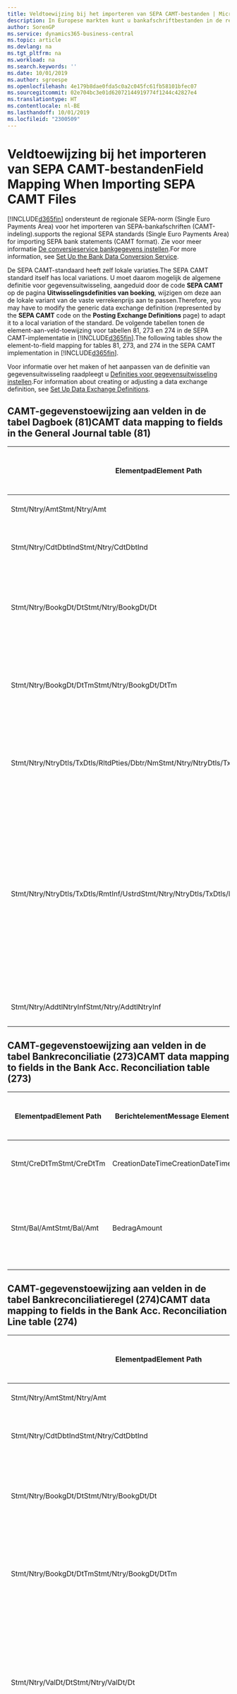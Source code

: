 ```yaml
---
title: Veldtoewijzing bij het importeren van SEPA CAMT-bestanden | Microsoft Docs
description: In Europese markten kunt u bankafschriftbestanden in de regionale SEPA-norm (Single Euro Payments Area) importeren.
author: SorenGP
ms.service: dynamics365-business-central
ms.topic: article
ms.devlang: na
ms.tgt_pltfrm: na
ms.workload: na
ms.search.keywords: ''
ms.date: 10/01/2019
ms.author: sgroespe
ms.openlocfilehash: 4e179b8dae0fda5c0a2c045fc61fb58101bfec07
ms.sourcegitcommit: 02e704bc3e01d62072144919774f1244c42827e4
ms.translationtype: HT
ms.contentlocale: nl-BE
ms.lasthandoff: 10/01/2019
ms.locfileid: "2300509"
---
```

# <a name="field-mapping-when-importing-sepa-camt-files"></a><span data-ttu-id="fe825-103">Veldtoewijzing bij het importeren van SEPA CAMT-bestanden</span><span class="sxs-lookup"><span data-stu-id="fe825-103">Field Mapping When Importing SEPA CAMT Files</span></span>
[!INCLUDE[d365fin](includes/d365fin_md.md)] <span data-ttu-id="fe825-104">ondersteunt de regionale SEPA-norm (Single Euro Payments Area) voor het importeren van SEPA-bankafschriften (CAMT-indeling).</span><span class="sxs-lookup"><span data-stu-id="fe825-104">supports the regional SEPA standards (Single Euro Payments Area) for importing SEPA bank statements (CAMT format).</span></span> <span data-ttu-id="fe825-105">Zie voor meer informatie [De conversieservice bankgegevens instellen](bank-how-setup-bank-data-conversion-service.md).</span><span class="sxs-lookup"><span data-stu-id="fe825-105">For more information, see [Set Up the Bank Data Conversion Service](bank-how-setup-bank-data-conversion-service.md).</span></span>  

 <span data-ttu-id="fe825-106">De SEPA CAMT-standaard heeft zelf lokale variaties.</span><span class="sxs-lookup"><span data-stu-id="fe825-106">The SEPA CAMT standard itself has local variations.</span></span> <span data-ttu-id="fe825-107">U moet daarom mogelijk de algemene definitie voor gegevensuitwisseling, aangeduid door de code **SEPA CAMT** op de pagina **Uitwisselingsdefinities van boeking**, wijzigen om deze aan de lokale variant van de vaste verrekenprijs aan te passen.</span><span class="sxs-lookup"><span data-stu-id="fe825-107">Therefore, you may have to modify the generic data exchange definition (represented by the **SEPA CAMT** code on the **Posting Exchange Definitions** page) to adapt it to a local variation of the standard.</span></span> <span data-ttu-id="fe825-108">De volgende tabellen tonen de element-aan-veld-toewijzing voor tabellen 81, 273 en 274 in de SEPA CAMT-implementatie in [!INCLUDE[d365fin](includes/d365fin_md.md)].</span><span class="sxs-lookup"><span data-stu-id="fe825-108">The following tables show the element-to-field mapping for tables 81, 273, and 274 in the SEPA CAMT implementation in [!INCLUDE[d365fin](includes/d365fin_md.md)].</span></span>  

 <span data-ttu-id="fe825-109">Voor informatie over het maken of het aanpassen van de definitie van gegevensuitwisseling raadpleegt u [Definities voor gegevensuitwisseling instellen](across-how-to-set-up-data-exchange-definitions.md).</span><span class="sxs-lookup"><span data-stu-id="fe825-109">For information about creating or adjusting a data exchange definition, see [Set Up Data Exchange Definitions](across-how-to-set-up-data-exchange-definitions.md).</span></span>  

## <a name="camt-data-mapping-to-fields-in-the-general-journal-table-81"></a><span data-ttu-id="fe825-110">CAMT-gegevenstoewijzing aan velden in de tabel Dagboek (81)</span><span class="sxs-lookup"><span data-stu-id="fe825-110">CAMT data mapping to fields in the General Journal table (81)</span></span>  

|<span data-ttu-id="fe825-111">Elementpad</span><span class="sxs-lookup"><span data-stu-id="fe825-111">Element Path</span></span>|<span data-ttu-id="fe825-112">Berichtelement</span><span class="sxs-lookup"><span data-stu-id="fe825-112">Message Element</span></span>|<span data-ttu-id="fe825-113">Gegevenssoort</span><span class="sxs-lookup"><span data-stu-id="fe825-113">Data Type</span></span>|<span data-ttu-id="fe825-114">Omschrijving</span><span class="sxs-lookup"><span data-stu-id="fe825-114">Description</span></span>|<span data-ttu-id="fe825-115">Identificatie voor een negatief teken</span><span class="sxs-lookup"><span data-stu-id="fe825-115">Negative-Sign Identifier</span></span>|<span data-ttu-id="fe825-116">Veldnr.</span><span class="sxs-lookup"><span data-stu-id="fe825-116">Field No.</span></span>|<span data-ttu-id="fe825-117">Veldnaam</span><span class="sxs-lookup"><span data-stu-id="fe825-117">Field Name</span></span>|  
|------------------|---------------------|---------------|-----------------|-------------------------------|---------------|----------------|  
|<span data-ttu-id="fe825-118">Stmt/Ntry/Amt</span><span class="sxs-lookup"><span data-stu-id="fe825-118">Stmt/Ntry/Amt</span></span>|<span data-ttu-id="fe825-119">Bedrag</span><span class="sxs-lookup"><span data-stu-id="fe825-119">Amount</span></span>|<span data-ttu-id="fe825-120">Decimaal</span><span class="sxs-lookup"><span data-stu-id="fe825-120">Decimal</span></span>|<span data-ttu-id="fe825-121">Het geldbedrag in de kaspost</span><span class="sxs-lookup"><span data-stu-id="fe825-121">The amount of money in the cash entry</span></span>||<span data-ttu-id="fe825-122">13</span><span class="sxs-lookup"><span data-stu-id="fe825-122">13</span></span>|<span data-ttu-id="fe825-123">Bedrag</span><span class="sxs-lookup"><span data-stu-id="fe825-123">Amount</span></span>|  
|<span data-ttu-id="fe825-124">Stmt/Ntry/CdtDbtInd</span><span class="sxs-lookup"><span data-stu-id="fe825-124">Stmt/Ntry/CdtDbtInd</span></span>|<span data-ttu-id="fe825-125">CreditDebitIndicator</span><span class="sxs-lookup"><span data-stu-id="fe825-125">CreditDebitIndicator</span></span>|<span data-ttu-id="fe825-126">Tekst</span><span class="sxs-lookup"><span data-stu-id="fe825-126">Text</span></span>|<span data-ttu-id="fe825-127">Geeft aan of de post een credit- of een debetpost is</span><span class="sxs-lookup"><span data-stu-id="fe825-127">Indicates whether the entry is a credit or a debit entry</span></span>|<span data-ttu-id="fe825-128">DBIT</span><span class="sxs-lookup"><span data-stu-id="fe825-128">DBIT</span></span>|<span data-ttu-id="fe825-129">13</span><span class="sxs-lookup"><span data-stu-id="fe825-129">13</span></span>|<span data-ttu-id="fe825-130">Bedrag</span><span class="sxs-lookup"><span data-stu-id="fe825-130">Amount</span></span>|  
|<span data-ttu-id="fe825-131">Stmt/Ntry/BookgDt/Dt</span><span class="sxs-lookup"><span data-stu-id="fe825-131">Stmt/Ntry/BookgDt/Dt</span></span>|<span data-ttu-id="fe825-132">Datum</span><span class="sxs-lookup"><span data-stu-id="fe825-132">Date</span></span>|<span data-ttu-id="fe825-133">Datum</span><span class="sxs-lookup"><span data-stu-id="fe825-133">Date</span></span>|<span data-ttu-id="fe825-134">De datum waarop een post wordt geboekt naar een rekening in de boeken van de rekeningservice</span><span class="sxs-lookup"><span data-stu-id="fe825-134">The date when an entry is posted to an account on the account servicer's books</span></span>||<span data-ttu-id="fe825-135">5</span><span class="sxs-lookup"><span data-stu-id="fe825-135">5</span></span>|<span data-ttu-id="fe825-136">Boekingsdatum</span><span class="sxs-lookup"><span data-stu-id="fe825-136">Posting Date</span></span>|  
|<span data-ttu-id="fe825-137">Stmt/Ntry/BookgDt/DtTm</span><span class="sxs-lookup"><span data-stu-id="fe825-137">Stmt/Ntry/BookgDt/DtTm</span></span>|<span data-ttu-id="fe825-138">DateTime</span><span class="sxs-lookup"><span data-stu-id="fe825-138">DateTime</span></span>|<span data-ttu-id="fe825-139">DateTime</span><span class="sxs-lookup"><span data-stu-id="fe825-139">DateTime</span></span>|<span data-ttu-id="fe825-140">De datum en tijd waarop een post wordt geboekt naar een rekening in de boeken van de rekeningservice</span><span class="sxs-lookup"><span data-stu-id="fe825-140">The date and time when an entry is posted to an account on the account servicer's books</span></span>||<span data-ttu-id="fe825-141">5</span><span class="sxs-lookup"><span data-stu-id="fe825-141">5</span></span>|<span data-ttu-id="fe825-142">Boekingsdatum</span><span class="sxs-lookup"><span data-stu-id="fe825-142">Posting Date</span></span>|  
|<span data-ttu-id="fe825-143">Stmt/Ntry/NtryDtls/TxDtls/RltdPties/Dbtr/Nm</span><span class="sxs-lookup"><span data-stu-id="fe825-143">Stmt/Ntry/NtryDtls/TxDtls/RltdPties/Dbtr/Nm</span></span>|<span data-ttu-id="fe825-144">Naam</span><span class="sxs-lookup"><span data-stu-id="fe825-144">Name</span></span>|<span data-ttu-id="fe825-145">Tekst</span><span class="sxs-lookup"><span data-stu-id="fe825-145">Text</span></span>|<span data-ttu-id="fe825-146">De naam van de partij die een geldbedrag is verschuldigd aan de (uiteindelijke) incassant</span><span class="sxs-lookup"><span data-stu-id="fe825-146">The name of the party that owes an amount of money to the (ultimate) creditor</span></span>||<span data-ttu-id="fe825-147">1221</span><span class="sxs-lookup"><span data-stu-id="fe825-147">1221</span></span>|<span data-ttu-id="fe825-148">Informatie over betaler</span><span class="sxs-lookup"><span data-stu-id="fe825-148">Payer Information</span></span>|  
|<span data-ttu-id="fe825-149">Stmt/Ntry/NtryDtls/TxDtls/RmtInf/Ustrd</span><span class="sxs-lookup"><span data-stu-id="fe825-149">Stmt/Ntry/NtryDtls/TxDtls/RmtInf/Ustrd</span></span>|<span data-ttu-id="fe825-150">Ongestructureerd</span><span class="sxs-lookup"><span data-stu-id="fe825-150">Unstructured</span></span>|<span data-ttu-id="fe825-151">Tekst</span><span class="sxs-lookup"><span data-stu-id="fe825-151">Text</span></span>|<span data-ttu-id="fe825-152">Informatie die wordt verschaft om de afstemming/reconciliatie mogelijk te maken van een post met de artikelen die de betaling wordt geacht te vereffenen, zoals commerciële facturen in een vorderingsysteem, in een ongestructureerde vorm</span><span class="sxs-lookup"><span data-stu-id="fe825-152">Information supplied to enable the matching/reconciliation of an entry with the items that the payment is intended to settle, such as commercial invoices in an accounts-receivable system, in an unstructured form</span></span>||<span data-ttu-id="fe825-153">8</span><span class="sxs-lookup"><span data-stu-id="fe825-153">8</span></span>|<span data-ttu-id="fe825-154">Omschrijving</span><span class="sxs-lookup"><span data-stu-id="fe825-154">Description</span></span>|  
|<span data-ttu-id="fe825-155">Stmt/Ntry/AddtlNtryInf</span><span class="sxs-lookup"><span data-stu-id="fe825-155">Stmt/Ntry/AddtlNtryInf</span></span>|<span data-ttu-id="fe825-156">AdditionalEntryInformation</span><span class="sxs-lookup"><span data-stu-id="fe825-156">AdditionalEntryInformation</span></span>|<span data-ttu-id="fe825-157">Tekst</span><span class="sxs-lookup"><span data-stu-id="fe825-157">Text</span></span>|<span data-ttu-id="fe825-158">Extra informatie over de invoer</span><span class="sxs-lookup"><span data-stu-id="fe825-158">Additional information about the entry</span></span>||<span data-ttu-id="fe825-159">1222</span><span class="sxs-lookup"><span data-stu-id="fe825-159">1222</span></span>|<span data-ttu-id="fe825-160">Transactie-informatie</span><span class="sxs-lookup"><span data-stu-id="fe825-160">Transaction Information</span></span>|  

## <a name="camt-data-mapping-to-fields-in-the-bank-acc-reconciliation-table-273"></a><span data-ttu-id="fe825-161">CAMT-gegevenstoewijzing aan velden in de tabel Bankreconciliatie (273)</span><span class="sxs-lookup"><span data-stu-id="fe825-161">CAMT data mapping to fields in the Bank Acc. Reconciliation table (273)</span></span>  

|<span data-ttu-id="fe825-162">Elementpad</span><span class="sxs-lookup"><span data-stu-id="fe825-162">Element Path</span></span>|<span data-ttu-id="fe825-163">Berichtelement</span><span class="sxs-lookup"><span data-stu-id="fe825-163">Message Element</span></span>|<span data-ttu-id="fe825-164">Gegevenssoort</span><span class="sxs-lookup"><span data-stu-id="fe825-164">Data Type</span></span>|<span data-ttu-id="fe825-165">Omschrijving</span><span class="sxs-lookup"><span data-stu-id="fe825-165">Description</span></span>|<span data-ttu-id="fe825-166">Identificatie voor een negatief teken</span><span class="sxs-lookup"><span data-stu-id="fe825-166">Negative-Sign Identifier</span></span>|<span data-ttu-id="fe825-167">Veldnr.</span><span class="sxs-lookup"><span data-stu-id="fe825-167">Field No.</span></span>|<span data-ttu-id="fe825-168">Veldnaam</span><span class="sxs-lookup"><span data-stu-id="fe825-168">Field Name</span></span>|  
|------------------|---------------------|---------------|-----------------|-------------------------------|---------------|----------------|  
|<span data-ttu-id="fe825-169">Stmt/CreDtTm</span><span class="sxs-lookup"><span data-stu-id="fe825-169">Stmt/CreDtTm</span></span>|<span data-ttu-id="fe825-170">CreationDateTime</span><span class="sxs-lookup"><span data-stu-id="fe825-170">CreationDateTime</span></span>|<span data-ttu-id="fe825-171">Datum</span><span class="sxs-lookup"><span data-stu-id="fe825-171">Date</span></span>|<span data-ttu-id="fe825-172">De datum en tijd waarop het bericht is gemaakt.</span><span class="sxs-lookup"><span data-stu-id="fe825-172">The date and time when the message was created</span></span>||<span data-ttu-id="fe825-173">3</span><span class="sxs-lookup"><span data-stu-id="fe825-173">3</span></span>|<span data-ttu-id="fe825-174">Afschriftdatum</span><span class="sxs-lookup"><span data-stu-id="fe825-174">Statement Date</span></span>|  
|<span data-ttu-id="fe825-175">Stmt/Bal/Amt</span><span class="sxs-lookup"><span data-stu-id="fe825-175">Stmt/Bal/Amt</span></span>|<span data-ttu-id="fe825-176">Bedrag</span><span class="sxs-lookup"><span data-stu-id="fe825-176">Amount</span></span>|<span data-ttu-id="fe825-177">Decimaal</span><span class="sxs-lookup"><span data-stu-id="fe825-177">Decimal</span></span>|<span data-ttu-id="fe825-178">Het bedrag dat resulteert uit de tot een nettowaarde teruggebrachte bedragen voor alle debet- en creditposten</span><span class="sxs-lookup"><span data-stu-id="fe825-178">The amount resulting from the netted amounts for all debit and credit entries</span></span>||<span data-ttu-id="fe825-179">4</span><span class="sxs-lookup"><span data-stu-id="fe825-179">4</span></span>|<span data-ttu-id="fe825-180">Eindsaldo afschrift</span><span class="sxs-lookup"><span data-stu-id="fe825-180">Statement Ending Balance</span></span>|  

## <a name="camt-data-mapping-to-fields-in-the-bank-acc-reconciliation-line-table-274"></a><span data-ttu-id="fe825-181">CAMT-gegevenstoewijzing aan velden in de tabel Bankreconciliatieregel (274)</span><span class="sxs-lookup"><span data-stu-id="fe825-181">CAMT data mapping to fields in the Bank Acc. Reconciliation Line table (274)</span></span>  

|<span data-ttu-id="fe825-182">Elementpad</span><span class="sxs-lookup"><span data-stu-id="fe825-182">Element Path</span></span>|<span data-ttu-id="fe825-183">Berichtelement</span><span class="sxs-lookup"><span data-stu-id="fe825-183">Message Element</span></span>|<span data-ttu-id="fe825-184">Gegevenssoort</span><span class="sxs-lookup"><span data-stu-id="fe825-184">Data Type</span></span>|<span data-ttu-id="fe825-185">Omschrijving</span><span class="sxs-lookup"><span data-stu-id="fe825-185">Description</span></span>|<span data-ttu-id="fe825-186">Identificatie voor een negatief teken</span><span class="sxs-lookup"><span data-stu-id="fe825-186">Negative-Sign Identifier</span></span>|<span data-ttu-id="fe825-187">Veldnr.</span><span class="sxs-lookup"><span data-stu-id="fe825-187">Field No.</span></span>|<span data-ttu-id="fe825-188">Veldnaam</span><span class="sxs-lookup"><span data-stu-id="fe825-188">Field Name</span></span>|  
|------------------|---------------------|---------------|-----------------|-------------------------------|---------------|----------------|  
|<span data-ttu-id="fe825-189">Stmt/Ntry/Amt</span><span class="sxs-lookup"><span data-stu-id="fe825-189">Stmt/Ntry/Amt</span></span>|<span data-ttu-id="fe825-190">Bedrag</span><span class="sxs-lookup"><span data-stu-id="fe825-190">Amount</span></span>|<span data-ttu-id="fe825-191">Decimaal</span><span class="sxs-lookup"><span data-stu-id="fe825-191">Decimal</span></span>|<span data-ttu-id="fe825-192">Het geldbedrag in de kaspost</span><span class="sxs-lookup"><span data-stu-id="fe825-192">The amount of money in the cash entry</span></span>||<span data-ttu-id="fe825-193">7</span><span class="sxs-lookup"><span data-stu-id="fe825-193">7</span></span>|<span data-ttu-id="fe825-194">Afschrifttotaal</span><span class="sxs-lookup"><span data-stu-id="fe825-194">Statement Amount</span></span>|  
|<span data-ttu-id="fe825-195">Stmt/Ntry/CdtDbtInd</span><span class="sxs-lookup"><span data-stu-id="fe825-195">Stmt/Ntry/CdtDbtInd</span></span>|<span data-ttu-id="fe825-196">CreditDebitIndicator</span><span class="sxs-lookup"><span data-stu-id="fe825-196">CreditDebitIndicator</span></span>|<span data-ttu-id="fe825-197">Tekst</span><span class="sxs-lookup"><span data-stu-id="fe825-197">Text</span></span>|<span data-ttu-id="fe825-198">Geeft aan of de post een credit- of een debetpost is</span><span class="sxs-lookup"><span data-stu-id="fe825-198">Indicates whether the entry is a credit or a debit entry</span></span>|<span data-ttu-id="fe825-199">DBIT</span><span class="sxs-lookup"><span data-stu-id="fe825-199">DBIT</span></span>|<span data-ttu-id="fe825-200">7</span><span class="sxs-lookup"><span data-stu-id="fe825-200">7</span></span>|<span data-ttu-id="fe825-201">Afschrifttotaal</span><span class="sxs-lookup"><span data-stu-id="fe825-201">Statement Amount</span></span>|  
|<span data-ttu-id="fe825-202">Stmt/Ntry/BookgDt/Dt</span><span class="sxs-lookup"><span data-stu-id="fe825-202">Stmt/Ntry/BookgDt/Dt</span></span>|<span data-ttu-id="fe825-203">Datum</span><span class="sxs-lookup"><span data-stu-id="fe825-203">Date</span></span>|<span data-ttu-id="fe825-204">Datum</span><span class="sxs-lookup"><span data-stu-id="fe825-204">Date</span></span>|<span data-ttu-id="fe825-205">De datum waarop een post wordt geboekt naar een rekening in de boeken van de rekeningservice</span><span class="sxs-lookup"><span data-stu-id="fe825-205">The date when an entry is posted to an account on the account servicer's books</span></span>||<span data-ttu-id="fe825-206">5</span><span class="sxs-lookup"><span data-stu-id="fe825-206">5</span></span>|<span data-ttu-id="fe825-207">Transactiedatum</span><span class="sxs-lookup"><span data-stu-id="fe825-207">Transaction Date</span></span>|  
|<span data-ttu-id="fe825-208">Stmt/Ntry/BookgDt/DtTm</span><span class="sxs-lookup"><span data-stu-id="fe825-208">Stmt/Ntry/BookgDt/DtTm</span></span>|<span data-ttu-id="fe825-209">DateTime</span><span class="sxs-lookup"><span data-stu-id="fe825-209">DateTime</span></span>|<span data-ttu-id="fe825-210">DateTime</span><span class="sxs-lookup"><span data-stu-id="fe825-210">DateTime</span></span>|<span data-ttu-id="fe825-211">De datum en tijd waarop een post wordt geboekt naar een rekening in de boeken van de rekeningservice</span><span class="sxs-lookup"><span data-stu-id="fe825-211">The date and time when an entry is posted to an account on the account servicer's books</span></span>||<span data-ttu-id="fe825-212">5</span><span class="sxs-lookup"><span data-stu-id="fe825-212">5</span></span>|<span data-ttu-id="fe825-213">Transactiedatum</span><span class="sxs-lookup"><span data-stu-id="fe825-213">Transaction Date</span></span>|  
|<span data-ttu-id="fe825-214">Stmt/Ntry/ValDt/Dt</span><span class="sxs-lookup"><span data-stu-id="fe825-214">Stmt/Ntry/ValDt/Dt</span></span>|<span data-ttu-id="fe825-215">Datum</span><span class="sxs-lookup"><span data-stu-id="fe825-215">Date</span></span>|<span data-ttu-id="fe825-216">Datum</span><span class="sxs-lookup"><span data-stu-id="fe825-216">Date</span></span>|<span data-ttu-id="fe825-217">De datum waarop activa beschikbaar worden voor de rekeninghouder in het geval van een creditpost, of niet meer beschikbaar zijn voor de rekeninghouder in het geval van een debetpost</span><span class="sxs-lookup"><span data-stu-id="fe825-217">The date when assets become available to the account owner in case of a credit entry, or cease to be available to the account owner in case of a debit entry</span></span>||<span data-ttu-id="fe825-218">12</span><span class="sxs-lookup"><span data-stu-id="fe825-218">12</span></span>|<span data-ttu-id="fe825-219">Waardedatum</span><span class="sxs-lookup"><span data-stu-id="fe825-219">Value Date</span></span>|  
|<span data-ttu-id="fe825-220">Stmt/Ntry/ValDt/DtTm</span><span class="sxs-lookup"><span data-stu-id="fe825-220">Stmt/Ntry/ValDt/DtTm</span></span>|<span data-ttu-id="fe825-221">DateTime</span><span class="sxs-lookup"><span data-stu-id="fe825-221">DateTime</span></span>|<span data-ttu-id="fe825-222">DateTime</span><span class="sxs-lookup"><span data-stu-id="fe825-222">DateTime</span></span>|<span data-ttu-id="fe825-223">De datum en tijd waarop activa beschikbaar worden voor de rekeninghouder in het geval van een creditpost, of niet meer beschikbaar zijn voor de rekeninghouder in het geval van een debetpost</span><span class="sxs-lookup"><span data-stu-id="fe825-223">The date and time when assets become available to the account owner in case of a credit entry, or cease to be available to the account owner in case of a debit entry</span></span>||<span data-ttu-id="fe825-224">12</span><span class="sxs-lookup"><span data-stu-id="fe825-224">12</span></span>|<span data-ttu-id="fe825-225">Waardedatum</span><span class="sxs-lookup"><span data-stu-id="fe825-225">Value Date</span></span>|  
|<span data-ttu-id="fe825-226">Stmt/Ntry/NtryDtls/TxDtls/RltdPties/Dbtr/Nm</span><span class="sxs-lookup"><span data-stu-id="fe825-226">Stmt/Ntry/NtryDtls/TxDtls/RltdPties/Dbtr/Nm</span></span>|<span data-ttu-id="fe825-227">Naam</span><span class="sxs-lookup"><span data-stu-id="fe825-227">Name</span></span>|<span data-ttu-id="fe825-228">Tekst</span><span class="sxs-lookup"><span data-stu-id="fe825-228">Text</span></span>|<span data-ttu-id="fe825-229">De naam van de partij die een geldbedrag is verschuldigd aan de (uiteindelijke) incassant</span><span class="sxs-lookup"><span data-stu-id="fe825-229">The name of the party that owes an amount of money to the (ultimate) creditor</span></span>||<span data-ttu-id="fe825-230">15</span><span class="sxs-lookup"><span data-stu-id="fe825-230">15</span></span>|<span data-ttu-id="fe825-231">Informatie over betaler</span><span class="sxs-lookup"><span data-stu-id="fe825-231">Payer Information</span></span>|  
|<span data-ttu-id="fe825-232">Stmt/Ntry/NtryDtls/TxDtls/RmtInf/Ustrd</span><span class="sxs-lookup"><span data-stu-id="fe825-232">Stmt/Ntry/NtryDtls/TxDtls/RmtInf/Ustrd</span></span>|<span data-ttu-id="fe825-233">Ongestructureerd</span><span class="sxs-lookup"><span data-stu-id="fe825-233">Unstructured</span></span>|<span data-ttu-id="fe825-234">Tekst</span><span class="sxs-lookup"><span data-stu-id="fe825-234">Text</span></span>|<span data-ttu-id="fe825-235">Informatie die wordt verschaft om de afstemming/reconciliatie mogelijk te maken van een post met de artikelen die de betaling wordt geacht te vereffenen, zoals commerciële facturen in een vorderingsysteem, in een ongestructureerde vorm</span><span class="sxs-lookup"><span data-stu-id="fe825-235">Information supplied to enable the matching/reconciliation of an entry with the items that the payment is intended to settle, such as commercial invoices in an accounts-receivable system, in an unstructured form</span></span>||<span data-ttu-id="fe825-236">6</span><span class="sxs-lookup"><span data-stu-id="fe825-236">6</span></span>|<span data-ttu-id="fe825-237">Omschrijving</span><span class="sxs-lookup"><span data-stu-id="fe825-237">Description</span></span>|  
|<span data-ttu-id="fe825-238">Stmt/Ntry/AddtlNtryInf</span><span class="sxs-lookup"><span data-stu-id="fe825-238">Stmt/Ntry/AddtlNtryInf</span></span>|<span data-ttu-id="fe825-239">AdditionalEntryInformation</span><span class="sxs-lookup"><span data-stu-id="fe825-239">AdditionalEntryInformation</span></span>|<span data-ttu-id="fe825-240">Tekst</span><span class="sxs-lookup"><span data-stu-id="fe825-240">Text</span></span>|<span data-ttu-id="fe825-241">Extra informatie over de invoer</span><span class="sxs-lookup"><span data-stu-id="fe825-241">Additional information about the entry</span></span>||<span data-ttu-id="fe825-242">16</span><span class="sxs-lookup"><span data-stu-id="fe825-242">16</span></span>|<span data-ttu-id="fe825-243">Transactie-informatie</span><span class="sxs-lookup"><span data-stu-id="fe825-243">Transaction Information</span></span>|  

 <span data-ttu-id="fe825-244">Elementen in het knooppunt **Ntry** die worden geïmporteerd in [!INCLUDE[d365fin](includes/d365fin_md.md)] maar niet aan velden worden toegewezen, worden opgeslagen in de tabel **Kolomdef. boekingsuitwisseling**.</span><span class="sxs-lookup"><span data-stu-id="fe825-244">Elements in the **Ntry** node that are imported into [!INCLUDE[d365fin](includes/d365fin_md.md)] but not mapped to any fields are stored in the **Posting Exch. Column Def** table.</span></span> <span data-ttu-id="fe825-245">Gebruikers kunnen deze elementen vanuit de pagina's **Betalingsreconciliatiedagboek**, **Betalingsvereffening** en **Bankreconciliatie** weergeven door de actie **Details bankrekeningafschriftregel** te kiezen.</span><span class="sxs-lookup"><span data-stu-id="fe825-245">Users can view these elements from the **Payment Reconciliation Journal**, **Payment Application**, and **Bank Acc. Reconciliation** pages by choosing the **Bank Statement Line Details** action.</span></span> <span data-ttu-id="fe825-246">Zie voor meer informatie [Betalingen vereffenen met automatische vereffening](receivables-how-reconcile-payments-auto-application.md).</span><span class="sxs-lookup"><span data-stu-id="fe825-246">For more information, see [Reconcile Payments Using Automatic Application](receivables-how-reconcile-payments-auto-application.md).</span></span>  
## <a name="see-also"></a><span data-ttu-id="fe825-247">Zie ook</span><span class="sxs-lookup"><span data-stu-id="fe825-247">See Also</span></span>  
[<span data-ttu-id="fe825-248">Gegevensuitwisseling instellen</span><span class="sxs-lookup"><span data-stu-id="fe825-248">Setting Up Data Exchange</span></span>](across-set-up-data-exchange.md)  
[<span data-ttu-id="fe825-249">Gegevens elektronisch uitwisselen</span><span class="sxs-lookup"><span data-stu-id="fe825-249">Exchanging Data Electronically</span></span>](across-data-exchange.md)  
<span data-ttu-id="fe825-250">[Conversieservice voor bankgegevens instellen](bank-how-setup-bank-data-conversion-service.md) </span><span class="sxs-lookup"><span data-stu-id="fe825-250">[Set Up the Bank Data Conversion Service](bank-how-setup-bank-data-conversion-service.md) </span></span>  
[<span data-ttu-id="fe825-251">XML-schema's gebruiken om gegevensuitwisselingsdefinities voor te bereiden</span><span class="sxs-lookup"><span data-stu-id="fe825-251">Use XML Schemas to Prepare Data Exchange Definitions</span></span>](across-how-to-use-xml-schemas-to-prepare-data-exchange-definitions.md)  
[<span data-ttu-id="fe825-252">Betalingen reconciliëren met automatische vereffening</span><span class="sxs-lookup"><span data-stu-id="fe825-252">Reconcile Payments Using Automatic Application</span></span>](receivables-how-reconcile-payments-auto-application.md)  
